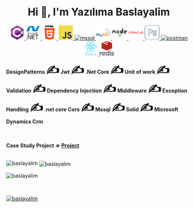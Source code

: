 <h1 align="center">Hi 👋, I'm Yazılıma Baslayalim</h1> 
 
 
<p align="center"> <a href="https://www.w3schools.com/cs/" target="_blank" rel="noreferrer"> <img src="https://raw.githubusercontent.com/devicons/devicon/master/icons/csharp/csharp-original.svg" alt="csharp" width="40" height="40"/> </a> <a href="https://dotnet.microsoft.com/" target="_blank" rel="noreferrer"> <img src="https://raw.githubusercontent.com/devicons/devicon/master/icons/dot-net/dot-net-original-wordmark.svg" alt="dotnet" width="40" height="40"/> </a> <a href="https://www.w3.org/html/" target="_blank" rel="noreferrer"> <img src="https://raw.githubusercontent.com/devicons/devicon/master/icons/html5/html5-original-wordmark.svg" alt="html5" width="40" height="40"/> </a> <a href="https://developer.mozilla.org/en-US/docs/Web/JavaScript" target="_blank" rel="noreferrer"> <img src="https://raw.githubusercontent.com/devicons/devicon/master/icons/javascript/javascript-original.svg" alt="javascript" width="40" height="40"/> </a> <a href="https://www.microsoft.com/en-us/sql-server" target="_blank" rel="noreferrer"> <img src="https://www.svgrepo.com/show/303229/microsoft-sql-server-logo.svg" alt="mssql" width="40" height="40"/> </a> <a href="https://www.mysql.com/" target="_blank" rel="noreferrer"> <img src="https://raw.githubusercontent.com/devicons/devicon/master/icons/mysql/mysql-original-wordmark.svg" alt="mysql" width="40" height="40"/> </a> <a href="https://nodejs.org" target="_blank" rel="noreferrer"> <img src="https://raw.githubusercontent.com/devicons/devicon/master/icons/nodejs/nodejs-original-wordmark.svg" alt="nodejs" width="40" height="40"/> </a> <a href="https://www.oracle.com/" target="_blank" rel="noreferrer"> <img src="https://raw.githubusercontent.com/devicons/devicon/master/icons/oracle/oracle-original.svg" alt="oracle" width="40" height="40"/> </a> <a href="https://www.photoshop.com/en" target="_blank" rel="noreferrer"> <img src="https://raw.githubusercontent.com/devicons/devicon/master/icons/photoshop/photoshop-line.svg" alt="photoshop" width="40" height="40"/> </a> <a href="https://postman.com" target="_blank" rel="noreferrer"> <img src="https://www.vectorlogo.zone/logos/getpostman/getpostman-icon.svg" alt="postman" width="40" height="40"/> </a> <a href="https://reactjs.org/" target="_blank" rel="noreferrer"> <img src="https://raw.githubusercontent.com/devicons/devicon/master/icons/react/react-original-wordmark.svg" alt="react" width="40" height="40"/> </a> <a href="https://redis.io" target="_blank" rel="noreferrer"> <img src="https://raw.githubusercontent.com/devicons/devicon/master/icons/redis/redis-original-wordmark.svg" alt="redis" width="40" height="40"/> </a> </p>

  <b>  DesignPatterns <span style='font-size:30px;'>&#9997;</span> Jwt <span style='font-size:30px;'>&#9997;</span> .Net Core <span style='font-size:30px;'>&#9997;</span> Unit of work <span style='font-size:30px;'>&#9997;</span> Validation <span style='font-size:30px;'>&#9997;</span> Dependency Injection <span style='font-size:30px;'>&#9997;</span> Middleware <span style='font-size:30px;'>&#9997;</span> Exception Handling <span style='font-size:30px;'>&#9997;</span> .net core Cors <span style='font-size:30px;'>&#9997;</span> Mssql <span style='font-size:30px;'>&#9997;</span> Solid  <span style='font-size:30px;'>&#9997;</span> Microsoft Dynamics Crm </b> </center><br> <br> <br> 

  <b> Case Study Project => <a href="https://github.com/baslayalim/CaseStudy"> Project </a> </b> <br> <br>

<p><img align="left" src="https://github-readme-stats.vercel.app/api/top-langs?username=baslayalim&show_icons=true&locale=en&layout=compact" alt="baslayalim" /></p>

<p>&nbsp;<img align="center" src="https://github-readme-stats.vercel.app/api?username=baslayalim&show_icons=true&locale=en" alt="baslayalim" /></p>

<p><img align="center" src="https://github-readme-streak-stats.herokuapp.com/?user=baslayalim&" alt="baslayalim"/> </p>




<p align="left"> <a href="https://twitter.com/" target="blank"><img src="https://img.shields.io/twitter/follow/?logo=twitter&style=for-the-badge" alt="" /></a> </p>

  
<p align="left"> <a href="https://github.com/ryo-ma/github-profile-trophy"><img src="https://github-profile-trophy.vercel.app/?username=baslayalim" alt="baslayalim" /></a> </p>

